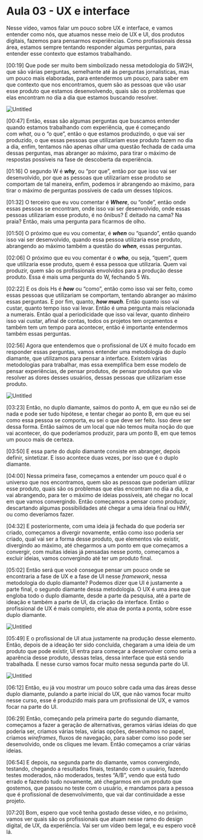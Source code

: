 # Aula 03 - UX e interface

Nesse vídeo, vamos falar um pouco sobre UX e interface, e vamos entender como nós, que atuamos nesse meio de UX e UI, dos produtos digitais, fazemos para pensarmos experiências. Como profissionais dessa área, estamos sempre tentando responder algumas perguntas, para entender esse contexto que estamos trabalhando.

[00:19] Que pode ser muito bem simbolizado nessa metodologia do 5W2H, que são várias perguntas, semelhante até às perguntas jornalísticas, mas um pouco mais elaboradas, para entendermos um pouco, para saber em que contexto que nos encontramos, quem são as pessoas que vão usar esse produto que estamos desenvolvendo, quais são os problemas que elas encontram no dia a dia que estamos buscando resolver.

![Untitled](Aula%2003%20-%20UX%20e%20interface%20c27db5ddefd34a5a8c35312df6a48e55/Untitled.png)

[00:47] Então, essas são algumas perguntas que buscamos entender quando estamos trabalhando com experiência, que é começando com *what*, ou o “o que”, então o que estamos produzindo, o que vai ser produzido, o que essas pessoas que utilizariam esse produto fazem no dia a dia, enfim, tentamos não apenas olhar uma questão fechada de cada uma dessas perguntas, mas abranger ao máximo, para tirar o máximo de respostas possíveis na fase de descoberta da experiência.

[01:16] O segundo W é ***why***, ou “por que”, então por que isso vai ser desenvolvido, por que as pessoas que utilizariam esse produto se comportam de tal maneira, enfim, podemos ir abrangendo ao máximo, para tirar o máximo de perguntas possíveis de cada um desses tópicos.

[01:32] O terceiro que eu vou comentar é ***Where***, ou “onde”, então onde essas pessoas se encontram, onde isso vai ser desenvolvido, onde essas pessoas utilizariam esse produto, é no ônibus? É deitado na cama? Na praia? Então, mais uma pergunta para ficarmos de olho.

[01:50] O próximo que eu vou comentar, é ***when*** ou “quando”, então quando isso vai ser desenvolvido, quando essa pessoa utilizaria esse produto, abrangendo ao máximo também a questão do ***when***, essas perguntas.

[02:06] O próximo que eu vou comentar é o ***who***, ou seja, “quem”, quem que utilizaria esse produto, quem é essa pessoa que utilizaria. Quem vai produzir, quem são os profissionais envolvidos para a produção desse produto. Essa é mais uma pergunta do W, fechando 5 Ws.

[02:22] E os dois Hs é ***how*** ou “como”, então como isso vai ser feito, como essas pessoas que utilizariam se comportam, tentando abranger ao máximo essas perguntas. E por fim, quanto, ***how much***. Então quanto isso vai custar, quanto tempo isso vai levar. Então é uma pergunta mais relacionada a numerais. Então qual a periodicidade que isso vai levar, quanto dinheiro isso vai custar, afinal de contas, todos os projetos tem orçamentos e também tem um tempo para acontecer, então é importante entendermos também essas perguntas.

[02:56] Agora que entendemos que o profissional de UX é muito focado em responder essas perguntas, vamos entender uma metodologia do duplo diamante, que utilizamos para pensar a interface. Existem várias metodologias para trabalhar, mas essa exemplifica bem esse modelo de pensar experiências, de pensar produtos, de pensar produtos que vão resolver as dores desses usuários, dessas pessoas que utilizariam esse produto.

![Untitled](Aula%2003%20-%20UX%20e%20interface%20c27db5ddefd34a5a8c35312df6a48e55/Untitled%201.png)

[03:23] Então, no duplo diamante, saímos do ponto A, em que eu não sei de nada e pode ser tudo hipótese, e tentar chegar ao ponto B, em que eu sei como essa pessoa se comporta, eu sei o que deve ser feito. Isso deve ser dessa forma. Então saímos de um local que não temos muita noção do que vai acontecer, do que poderíamos produzir, para um ponto B, em que temos um pouco mais de certeza.

[03:50] E essa parte do duplo diamante consiste em abranger, depois definir, sintetizar. E isso acontece duas vezes, por isso que é o duplo diamante.

[04:00] Nessa primeira fase, começamos a entender um pouco qual é o universo que nos encontramos, quem são as pessoas que poderiam utilizar esse produto, quais são os problemas que elas encontram no dia a dia, e vai abrangendo, para ter o máximo de ideias possíveis, até chegar no local em que vamos convergindo. Então começamos a pensar como produzir, descartando algumas possibilidades até chegar a uma ideia final ou HMV, ou como deveríamos fazer.

[04:32] E posteriormente, com uma ideia já fechada do que poderia ser criado, começamos a divergir novamente, então como isso poderia ser criado, qual vai ser a forma desse produto, que elementos vão existir, divergindo ao máximo, até chegarmos a um ponto em que começamos a convergir, com muitas ideias já pensadas nesse ponto, começamos a excluir ideias, vamos convergindo até ter um produto final.

[05:02] Então será que você consegue pensar um pouco onde se encontraria a fase de UX e a fase de UI nesse *framework*, nessa metodologia do duplo diamante? Podemos dizer que UI é justamente a parte final, o segundo diamante dessa metodologia. O UX é uma área que engloba todo o duplo diamante, desde a parte da pesquisa, até a parte de ideação e também a parte de UI, da criação da interface. Então o profissional de UX é mais completo, ele atua de ponta a ponta, sobre esse duplo diamante.

![Untitled](Aula%2003%20-%20UX%20e%20interface%20c27db5ddefd34a5a8c35312df6a48e55/Untitled%202.png)

[05:49] E o profissional de UI atua justamente na produção desse elemento. Então, depois de a ideação ter sido concluída, chegaram a uma ideia de um produto que pode existir, UI entra para começar a desenvolver como seria a aparência desse produto, dessas telas, dessa interface que está sendo trabalhada. E nesse curso vamos focar muito nessa segunda parte do UI.

![Untitled](Aula%2003%20-%20UX%20e%20interface%20c27db5ddefd34a5a8c35312df6a48e55/Untitled%203.png)

[06:12] Então, eu já vou mostrar um pouco sobre cada uma das áreas desse duplo diamante, pulando a parte inicial do UX, que não vamos focar muito nesse curso, esse é produzido mais para um profissional de UX, e vamos focar na parte do UI.

[06:29] Então, começando pela primeira parte do segundo diamante, começamos a fazer a geração de alternativas, geramos várias ideias do que poderia ser, criamos várias telas, várias opções, desenhamos no papel, criamos *wireframes*, fluxos de navegação, para saber como isso pode ser desenvolvido, onde os cliques me levam. Então começamos a criar várias ideias.

[06:54] E depois, na segunda parte do diamante, vamos convergindo, testando, chegando a resultados finais, testando com o usuário, fazendo testes moderados, não moderados, testes “A/B”, vendo que está tudo errado e fazendo tudo novamente, até chegarmos em um produto que gostemos, que passou no teste com o usuário, e mandamos para a pessoa que é profissional de desenvolvimento, que vai dar continuidade a esse projeto.

[07:20] Bom, espero que você tenha gostado desse vídeo, e no próximo, vamos ver quais são os profissionais que atuam nesse ramo do design digital, de UX, da experiência. Vai ser um vídeo bem legal, e eu espero você lá.